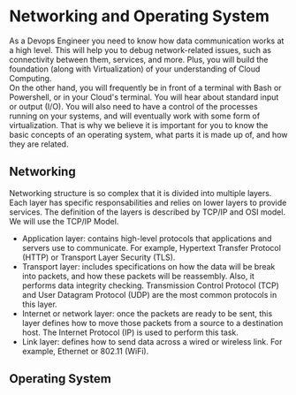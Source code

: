 # Networking and Operating System
As a Devops Engineer you need to know how data communication works at a high level. This will help you to debug network-related issues, such as connectivity between them, services, and more. Plus, you will build the foundation (along with Virtualization) of your understanding of Cloud Computing.  
On the other hand, you will frequently be in front of a terminal with Bash or Powershell, or in your Cloud's terminal. You will hear about standard input or output (I/O). You will also need to have a control of the processes running on your systems, and will eventually work with some form of virtualization. That is why we believe it is important for you to know the basic concepts of an operating system, what parts it is made up of, and how they are related.

## Networking
Networking structure is so complex that it is divided into multiple layers. Each layer has specific responsabilities and relies on lower layers to provide services. The definition of the layers is described by TCP/IP and OSI model. We will use the TCP/IP Model.
* Application layer: contains high-level protocols that applications and servers use to communicate. For example, Hypertext Transfer Protocol (HTTP) or Transport Layer Security (TLS). 
* Transport layer: includes specifications on how the data will be break into packets, and how these packets will be reassembly. Also, it performs data integrity checking. Transmission Control Protocol (TCP) and User Datagram Protocol (UDP) are the most common protocols in this layer. 
* Internet or network layer: once the packets are ready to be sent, this layer defines how to move those packets from a source to a destination host. The Internet Protocol (IP) is used to perform this task.
* Link layer: defines how to send data across a wired or wireless link. For example, Ethernet or 802.11 (WiFi).
## Operating System